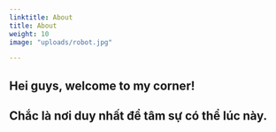 ```yaml
---
linktitle: About
title: About
weight: 10
image: "uploads/robot.jpg"

---
```



## Hei guys, welcome to my corner! 

## Chắc là nơi duy nhất để tâm sự  có thể lúc này.   

